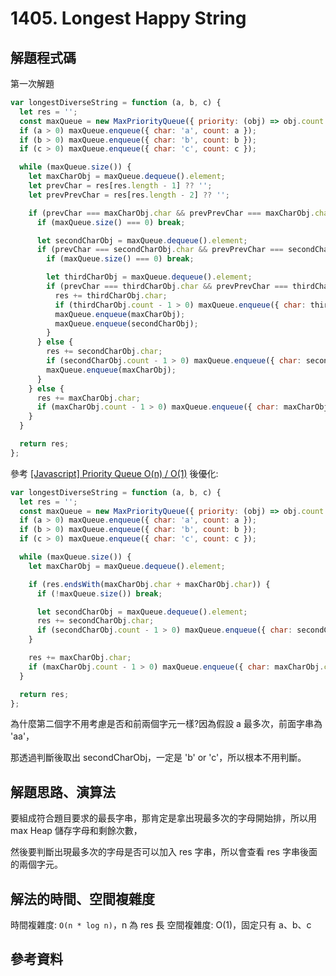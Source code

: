 # 1405. Longest Happy String

## 解題程式碼

第一次解題

```javascript
var longestDiverseString = function (a, b, c) {
  let res = '';
  const maxQueue = new MaxPriorityQueue({ priority: (obj) => obj.count });
  if (a > 0) maxQueue.enqueue({ char: 'a', count: a });
  if (b > 0) maxQueue.enqueue({ char: 'b', count: b });
  if (c > 0) maxQueue.enqueue({ char: 'c', count: c });

  while (maxQueue.size()) {
    let maxCharObj = maxQueue.dequeue().element;
    let prevChar = res[res.length - 1] ?? '';
    let prevPrevChar = res[res.length - 2] ?? '';

    if (prevChar === maxCharObj.char && prevPrevChar === maxCharObj.char) {
      if (maxQueue.size() === 0) break;

      let secondCharObj = maxQueue.dequeue().element;
      if (prevChar === secondCharObj.char && prevPrevChar === secondCharObj.char) {
        if (maxQueue.size() === 0) break;

        let thirdCharObj = maxQueue.dequeue().element;
        if (prevChar === thirdCharObj.char && prevPrevChar === thirdCharObj.char) {
          res += thirdCharObj.char;
          if (thirdCharObj.count - 1 > 0) maxQueue.enqueue({ char: thirdCharObj.char, count: thirdCharObj.count - 1 });
          maxQueue.enqueue(maxCharObj);
          maxQueue.enqueue(secondCharObj);
        }
      } else {
        res += secondCharObj.char;
        if (secondCharObj.count - 1 > 0) maxQueue.enqueue({ char: secondCharObj.char, count: secondCharObj.count - 1 });
        maxQueue.enqueue(maxCharObj);
      }
    } else {
      res += maxCharObj.char;
      if (maxCharObj.count - 1 > 0) maxQueue.enqueue({ char: maxCharObj.char, count: maxCharObj.count - 1 });
    }
  }

  return res;
};
```

參考 [[Javascript] Priority Queue O(n) / O(1)](https://leetcode.com/problems/longest-happy-string/solutions/5919907/javascript-priority-queue-o-n-o-1/?envType=daily-question&envId=2024-10-16) 後優化:

```javascript
var longestDiverseString = function (a, b, c) {
  let res = '';
  const maxQueue = new MaxPriorityQueue({ priority: (obj) => obj.count });
  if (a > 0) maxQueue.enqueue({ char: 'a', count: a });
  if (b > 0) maxQueue.enqueue({ char: 'b', count: b });
  if (c > 0) maxQueue.enqueue({ char: 'c', count: c });

  while (maxQueue.size()) {
    let maxCharObj = maxQueue.dequeue().element;

    if (res.endsWith(maxCharObj.char + maxCharObj.char)) {
      if (!maxQueue.size()) break;

      let secondCharObj = maxQueue.dequeue().element;
      res += secondCharObj.char;
      if (secondCharObj.count - 1 > 0) maxQueue.enqueue({ char: secondCharObj.char, count: secondCharObj.count - 1 });
    }

    res += maxCharObj.char;
    if (maxCharObj.count - 1 > 0) maxQueue.enqueue({ char: maxCharObj.char, count: maxCharObj.count - 1 });
  }

  return res;
};
```

為什麼第二個字不用考慮是否和前兩個字元一樣?因為假設 a 最多次，前面字串為 'aa'，

那透過判斷後取出 secondCharObj，一定是 'b' or 'c'，所以根本不用判斷。

## 解題思路、演算法

要組成符合題目要求的最長字串，那肯定是拿出現最多次的字母開始排，所以用 max Heap 儲存字母和剩餘次數，

然後要判斷出現最多次的字母是否可以加入 res 字串，所以會查看 res 字串後面的兩個字元。

## 解法的時間、空間複雜度

時間複雜度: `O(n * log n)`，n 為 res 長
空間複雜度: O(1)，固定只有 a、b、c

## 參考資料
